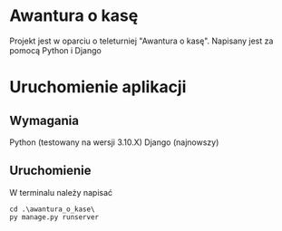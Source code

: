 # Awantura o kasę
Projekt jest w oparciu o teleturniej "Awantura o kasę". Napisany jest za pomocą Python i Django

# Uruchomienie aplikacji

## Wymagania
Python (testowany na wersji 3.10.X)
Django (najnowszy)

## Uruchomienie
W terminalu należy napisać
```
cd .\awantura_o_kase\
py manage.py runserver
```
